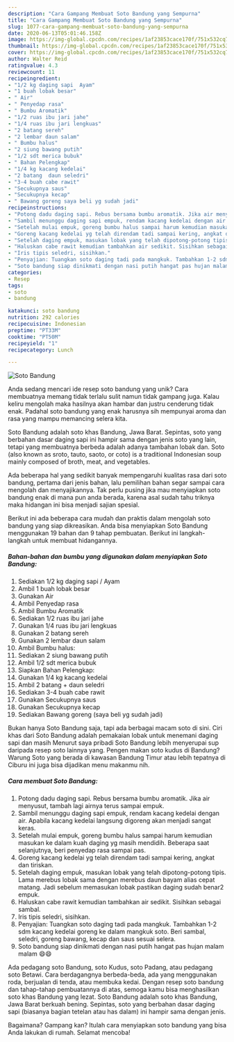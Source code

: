 ```yaml
---
description: "Cara Gampang Membuat Soto Bandung yang Sempurna"
title: "Cara Gampang Membuat Soto Bandung yang Sempurna"
slug: 1077-cara-gampang-membuat-soto-bandung-yang-sempurna
date: 2020-06-13T05:01:46.158Z
image: https://img-global.cpcdn.com/recipes/1af23853cace170f/751x532cq70/soto-bandung-foto-resep-utama.jpg
thumbnail: https://img-global.cpcdn.com/recipes/1af23853cace170f/751x532cq70/soto-bandung-foto-resep-utama.jpg
cover: https://img-global.cpcdn.com/recipes/1af23853cace170f/751x532cq70/soto-bandung-foto-resep-utama.jpg
author: Walter Reid
ratingvalue: 4.3
reviewcount: 11
recipeingredient:
- "1/2 kg daging sapi  Ayam"
- "1 buah lobak besar"
- " Air"
- " Penyedap rasa"
- " Bumbu Aromatik"
- "1/2 ruas ibu jari jahe"
- "1/4 ruas ibu jari lengkuas"
- "2 batang sereh"
- "2 lembar daun salam"
- " Bumbu halus"
- "2 siung bawang putih"
- "1/2 sdt merica bubuk"
- " Bahan Pelengkap"
- "1/4 kg kacang kedelai"
- "2 batang  daun seledri"
- "3-4 buah cabe rawit"
- "Secukupnya saus"
- "Secukupnya kecap"
- " Bawang goreng saya beli yg sudah jadi"
recipeinstructions:
- "Potong dadu daging sapi. Rebus bersama bumbu aromatik. Jika air menyusut, tambah lagi airnya terus sampai empuk."
- "Sambil menunggu daging sapi empuk, rendam kacang kedelai dengan air. Apabila kacang kedelai langsung digoreng akan menjadi sangat keras."
- "Setelah mulai empuk, goreng bumbu halus sampai harum kemudian masukan ke dalam kuah daging yg masih mendidih. Beberapa saat selanjutnya, beri penyedap rasa sampai pas."
- "Goreng kacang kedelai yg telah direndam tadi sampai kering, angkat dan tiriskan."
- "Setelah daging empuk, masukan lobak yang telah dipotong-potong tipis. Lama merebus lobak sama dengan merebus daun bayam alias cepat matang. Jadi sebelum memasukan lobak pastikan daging sudah benar2 empuk."
- "Haluskan cabe rawit kemudian tambahkan air sedikit. Sisihkan sebagai sambal."
- "Iris tipis seledri, sisihkan."
- "Penyajian: Tuangkan soto daging tadi pada mangkuk. Tambahkan 1-2 sdm kacang kedelai goreng ke dalam mangkuk soto. Beri sambal, seledri, goreng bawang, kecap dan saus sesuai selera."
- "Soto bandung siap dinikmati dengan nasi putih hangat pas hujan malam malam 😄😄"
categories:
- Resep
tags:
- soto
- bandung

katakunci: soto bandung 
nutrition: 292 calories
recipecuisine: Indonesian
preptime: "PT33M"
cooktime: "PT50M"
recipeyield: "1"
recipecategory: Lunch

---
```



![Soto Bandung](https://img-global.cpcdn.com/recipes/1af23853cace170f/751x532cq70/soto-bandung-foto-resep-utama.jpg)

Anda sedang mencari ide resep soto bandung yang unik? Cara membuatnya memang tidak terlalu sulit namun tidak gampang juga. Kalau keliru mengolah maka hasilnya akan hambar dan justru cenderung tidak enak. Padahal soto bandung yang enak harusnya sih mempunyai aroma dan rasa yang mampu memancing selera kita.

Soto Bandung adalah soto khas Bandung, Jawa Barat. Sepintas, soto yang berbahan dasar daging sapi ini hampir sama dengan jenis soto yang lain, tetapi yang membuatnya berbeda adalah adanya tambahan lobak dan. Soto (also known as sroto, tauto, saoto, or coto) is a traditional Indonesian soup mainly composed of broth, meat, and vegetables.

Ada beberapa hal yang sedikit banyak mempengaruhi kualitas rasa dari soto bandung, pertama dari jenis bahan, lalu pemilihan bahan segar sampai cara mengolah dan menyajikannya. Tak perlu pusing jika mau menyiapkan soto bandung enak di mana pun anda berada, karena asal sudah tahu triknya maka hidangan ini bisa menjadi sajian spesial.


Berikut ini ada beberapa cara mudah dan praktis dalam mengolah soto bandung yang siap dikreasikan. Anda bisa menyiapkan Soto Bandung menggunakan 19 bahan dan 9 tahap pembuatan. Berikut ini langkah-langkah untuk membuat hidangannya.

<!--inarticleads1-->

##### Bahan-bahan dan bumbu yang digunakan dalam menyiapkan Soto Bandung:

1. Sediakan 1/2 kg daging sapi / Ayam
1. Ambil 1 buah lobak besar
1. Gunakan  Air
1. Ambil  Penyedap rasa
1. Ambil  Bumbu Aromatik
1. Sediakan 1/2 ruas ibu jari jahe
1. Gunakan 1/4 ruas ibu jari lengkuas
1. Gunakan 2 batang sereh
1. Gunakan 2 lembar daun salam
1. Ambil  Bumbu halus:
1. Sediakan 2 siung bawang putih
1. Ambil 1/2 sdt merica bubuk
1. Siapkan  Bahan Pelengkap:
1. Gunakan 1/4 kg kacang kedelai
1. Ambil 2 batang + daun seledri
1. Sediakan 3-4 buah cabe rawit
1. Gunakan Secukupnya saus
1. Gunakan Secukupnya kecap
1. Sediakan  Bawang goreng (saya beli yg sudah jadi)


Bukan hanya Soto Bandung saja, tapi ada berbagai macam soto di sini. Ciri khas dari Soto Bandung adalah pemakaian lobak untuk menemani daging sapi dan masih Menurut saya pribadi Soto Bandung lebih menyerupai sup daripada resep soto lainnya yang. Pengen makan soto kudus di Bandung? Warung Soto yang berada di kawasan Bandung Timur atau lebih tepatnya di Ciburu ini juga bisa dijadikan menu makanmu nih. 

<!--inarticleads2-->

##### Cara membuat Soto Bandung:

1. Potong dadu daging sapi. Rebus bersama bumbu aromatik. Jika air menyusut, tambah lagi airnya terus sampai empuk.
1. Sambil menunggu daging sapi empuk, rendam kacang kedelai dengan air. Apabila kacang kedelai langsung digoreng akan menjadi sangat keras.
1. Setelah mulai empuk, goreng bumbu halus sampai harum kemudian masukan ke dalam kuah daging yg masih mendidih. Beberapa saat selanjutnya, beri penyedap rasa sampai pas.
1. Goreng kacang kedelai yg telah direndam tadi sampai kering, angkat dan tiriskan.
1. Setelah daging empuk, masukan lobak yang telah dipotong-potong tipis. Lama merebus lobak sama dengan merebus daun bayam alias cepat matang. Jadi sebelum memasukan lobak pastikan daging sudah benar2 empuk.
1. Haluskan cabe rawit kemudian tambahkan air sedikit. Sisihkan sebagai sambal.
1. Iris tipis seledri, sisihkan.
1. Penyajian: Tuangkan soto daging tadi pada mangkuk. Tambahkan 1-2 sdm kacang kedelai goreng ke dalam mangkuk soto. Beri sambal, seledri, goreng bawang, kecap dan saus sesuai selera.
1. Soto bandung siap dinikmati dengan nasi putih hangat pas hujan malam malam 😄😄


Ada pedagang soto Bandung, soto Kudus, soto Padang, atau pedagang soto Betawi. Cara berdagangnya berbeda-beda, ada yang menggunakan roda, berjualan di tenda, atau membuka kedai. Dengan resep soto bandung dan tahap-tahap pembuatannya di atas, semoga kamu bisa menghasilkan soto khas Bandung yang lezat. Soto Bandung adalah soto khas Bandung, Jawa Barat berkuah bening. Sepintas, soto yang berbahan dasar daging sapi (biasanya bagian tetelan atau has dalam) ini hampir sama dengan jenis. 

Bagaimana? Gampang kan? Itulah cara menyiapkan soto bandung yang bisa Anda lakukan di rumah. Selamat mencoba!
